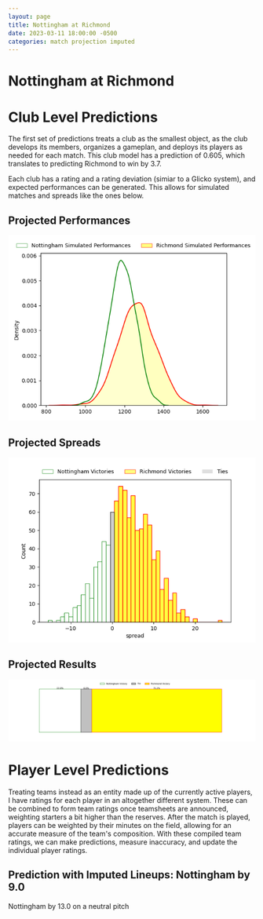 ```yaml
---  
layout: page  
title: Nottingham at Richmond  
date: 2023-03-11 18:00:00 -0500  
categories: match projection imputed  
---
```

# Nottingham at Richmond

# Club Level Predictions


The first set of predictions treats a club as the smallest object, as the club develops its members, organizes a gameplan, and deploys its players as needed for each match. This club model has a prediction of 0.605, which translates to predicting Richmond to win by 3.7.

Each club has a rating and a rating deviation (simiar to a Glicko system), and expected performances can be generated. This allows for simulated matches and spreads like the ones below.
## Projected Performances


![Projected Performances](plots/performances_2023-03-11-Richmond-Nottingham.png)
## Projected Spreads


![Projected Spreads](plots/spreads_2023-03-11-Richmond-Nottingham.png)
## Projected Results


![Projected Results](plots/resultbar_2023-03-11-Richmond-Nottingham.png)
# Player Level Predictions


Treating teams instead as an entity made up of the currently active players, I have ratings for each player in an altogether different system. These can be combined to form team ratings once teamsheets are announced, weighting starters a bit higher than the reserves. After the match is played, players can be weighted by their minutes on the field, allowing for an accurate measure of the team's composition. With these compiled team ratings, we can make predictions, measure inaccuracy, and update the individual player ratings.
## Prediction with Imputed Lineups: Nottingham by 9.0


Nottingham by 13.0 on a neutral pitch


